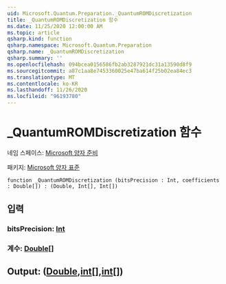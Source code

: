 ```yaml
---
uid: Microsoft.Quantum.Preparation._QuantumROMDiscretization
title: _QuantumROMDiscretization 함수
ms.date: 11/25/2020 12:00:00 AM
ms.topic: article
qsharp.kind: function
qsharp.namespace: Microsoft.Quantum.Preparation
qsharp.name: _QuantumROMDiscretization
qsharp.summary: ''
ms.openlocfilehash: 094bcea0156586fb2ab3287921dc31a13590d8f9
ms.sourcegitcommit: a87c1aa8e7453360025e47ba614f25b02ea84ec3
ms.translationtype: MT
ms.contentlocale: ko-KR
ms.lasthandoff: 11/26/2020
ms.locfileid: "96193780"
---
```

# <a name="_quantumromdiscretization-function"></a>_QuantumROMDiscretization 함수

네임 스페이스: [Microsoft 양자 준비](xref:Microsoft.Quantum.Preparation)

패키지: [Microsoft 양자 표준](https://nuget.org/packages/Microsoft.Quantum.Standard)




```qsharp
function _QuantumROMDiscretization (bitsPrecision : Int, coefficients : Double[]) : (Double, Int[], Int[])
```


## <a name="input"></a>입력

### <a name="bitsprecision--int"></a>bitsPrecision: [Int](xref:microsoft.quantum.lang-ref.int)




### <a name="coefficients--double"></a>계수: [Double](xref:microsoft.quantum.lang-ref.double)[]





## <a name="output--doubleintint"></a>Output: ([Double](xref:microsoft.quantum.lang-ref.double),[int](xref:microsoft.quantum.lang-ref.int)[],[int](xref:microsoft.quantum.lang-ref.int)[])

